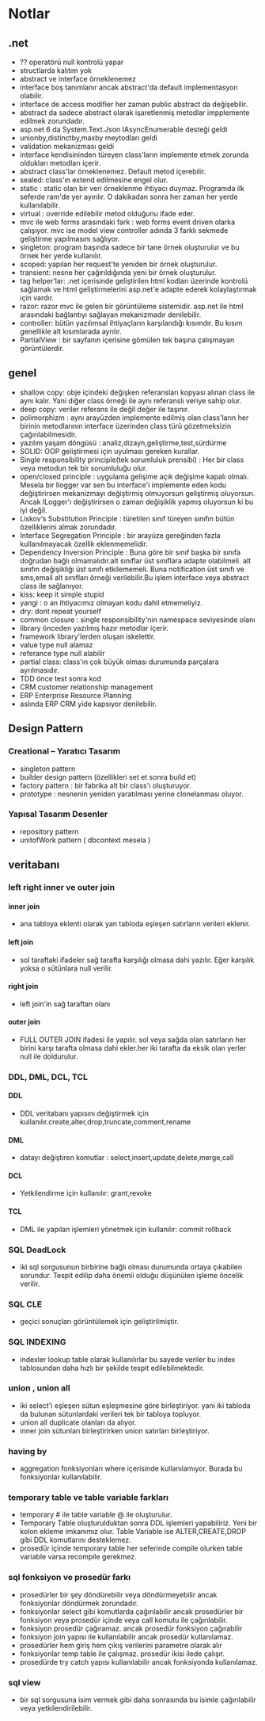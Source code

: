 # Notlar
## .net
 * ?? operatörü null kontrolü yapar
 * structlarda kalıtım yok
 * abstract ve interface örneklenemez
 * interface boş tanımlanır ancak abstract'da default implementasyon olabilir.
 * interface de access modifier her zaman public abstract da değişebilir.
 * abstract da sadece abstract olarak işaretlenmiş metodlar impplemente edilmek zorundadır.
 * asp.net 6 da System.Text.Json IAsyncEnumerable desteği geldi
 * unionby,distinctby,maxby meytodları geldi
 * validation mekanizması geldi
 * interface kendisininden türeyen class'ların implemente etmek zorunda oldukları metodları içerir.
 * abstract class'lar örneklenemez. Default metod içerebilir.
 * sealed: class'ın extend edilmesine engel olur.
 * static : static olan bir veri örneklenme ihtiyacı duymaz. Programda ilk seferde ram'de yer ayırılır. O dakikadan sonra her zaman her yerde kullanılabilir.
 * virtual : override edilebilir metod olduğunu ifade eder.
 * mvc ile web forms arasındaki fark : web forms event driven olarka çalışıyor. mvc ise model view controller adında 3 farklı sekmede geliştirme yapılmasını sağlıyor.
 * singleton: program başında sadece bir tane örnek oluşturulur ve bu örnek her yerde kullanılır.
 * scoped: yapılan her request'te yeniden bir örnek oluşturulur.
 * transient: nesne her çağırıldığında yeni bir örnek oluşturulur.
 * tag helper'lar: .net içerisinde geliştirilen html kodları üzerinde kontrolü sağlamak ve html geliştirmelerini asp.net'e adapte ederek kolaylaştırmak için vardır.
 * razor: razor mvc ile gelen bir görüntüleme sistemidir. asp.net ile html arasındaki bağlantıyı sağlayan mekanizmadır denilebilir.
 * controller: bütün yazılımsal ihtiyaçların karşılandığı kısımdır. Bu kısım genellikle alt kısımlarada ayrılır. 
 * PartialView : bir sayfanın içerisine gömülen tek başına çalışmayan görüntülerdir.
## genel
 * shallow copy: obje içindeki değişken referansları kopyası alınan class ile aynı kalır. Yani diğer class örneği ile aynı referanslı veriye sahip olur.
 * deep copy: veriler referans ile değil değer ile taşınır.
 * polimorphizm :  aynı arayüzden implemente edilmiş olan class'ların her birinin metodlarının interface üzerinden class türü gözetmeksizin çağırılabilmesidir.
 * yazılım yaşam döngüsü : analiz,dizayn,geliştirme,test,sürdürme
 * SOLID: OOP geliştirmesi için uyulması gereken kurallar.
 * Single responsibility principle(tek sorumluluk prensibi) : Her bir class veya metodun tek bir sorumluluğu olur. 
 * open/closed principle : uygulama gelişime açık değişime kapalı olmalı. Mesela bir Ilogger var sen bu interface'i implemente eden kodu değiştirirsen mekanizmayı değiştirmiş olmuyorsun geliştirmiş oluyorsun. Ancak ILogger'ı değiştirirsen o zaman değişiklik yapmış oluyorsun ki bu iyi değil.
 * Liskov‘s Substitution Principle : türetilen sınıf türeyen sınıfın bütün özelliklerini almak zorundadır.
 * Interface Segregation Principle : bir arayüze gereğinden fazla kullanılmayacak özellik eklenmemelidir.
 * Dependency Inversion Principle : Buna göre bir sınıf başka bir sınıfa doğrudan bağlı olmamalıdır.alt sınıflar üst sınıflara adapte olabilmeli. alt sınıfın değişikliği üst sınıfı etkilememeli. Buna notification üst sınıfı ve sms,email alt sınıfları örneği verilebilir.Bu işlem interface veya abstract class ile sağlanıyor.
 * kiss: keep it simple stupid
 * yangi : o an ihtiyacımız olmayan kodu dahil etmemeliyiz.
 * dry: dont repeat yourself
 * common closure : single responsibility'nin namespace seviyesinde olanı
 * library önceden yazılmış hazır metodlar içerir.
 * framework library'lerden oluşan iskelettir.
 * value type null alamaz
 * referance type null alabilir 
 * partial class: class'ın çok büyük olması durumunda parçalara ayrılmasıdır.
 * TDD önce test sonra kod
 * CRM customer relationship management
 * ERP Enterprise Resource Planning 
 * aslında ERP CRM yide kapsıyor denilebilir.
## Design Pattern
### Creational – Yaratıcı Tasarım
 * singleton pattern
 * builder design pattern (özellikleri set et sonra build et)
 * factory pattern : bir fabrika alt bir class'ı oluşturuyor.
 * prototype : nesnenin yeniden yaratılması yerine clonelanması oluyor.
### Yapısal Tasarım Desenler
 * repository pattern 
 * unitofWork pattern ( dbcontext mesela )
## veritabanı
### left right inner ve outer join
#### inner join 
 * ana tabloya eklenti olarak yan tabloda eşleşen satırların verileri eklenir.
#### left join 
 * sol taraftaki ifadeler sağ tarafta karşılığı olmasa dahi yazılır. Eğer karşılık yoksa o sütünlara null verilir.
#### right join
 * left join'in sağ taraftan olanı
#### outer join
 * FULL OUTER JOIN ifadesi ile yapılır. sol veya sağda olan satırların her birini karşı tarafta olmasa dahi ekler.her iki tarafta da eksik olan yerler null ile doldurulur.
### DDL, DML, DCL, TCL
#### DDL
 * DDL veritabanı yapısını değiştirmek için kullanılır.create,alter,drop,truncate,comment,rename
#### DML
 * datayı değiştiren komutlar : select,insert,update,delete,merge,call
#### DCL 
 * Yetkilendirme için kullanılır: grant,revoke
#### TCL
 * DML ile yapılan işlemleri yönetmek için kullanılır: commit rollback
### SQL DeadLock
 * iki sql sorgusunun birbirine bağlı olması durumunda ortaya çıkabilen sorundur. Tespit edilip daha önemli olduğu düşünülen işleme öncelik verilir.
### SQL CLE 
 * geçici sonuçları görüntülemek için geliştirilmiştir.
### SQL INDEXING
 * indexler lookup table olarak kullanılırlar bu sayede veriler bu index tablosundan daha hızlı bir şekilde tespit edilebilmektedir.
### union , union all
 * iki select'i eşleşen sütun eşleşmesine göre birleştiriyor. yani iki tabloda da bulunan sütunlardaki verileri tek bir tabloya topluyor.
 * union all duplicate olanları da alıyor.
 * inner join sütunları birleştirirken union satırları birleştiriyor.
### having by
 * aggregation fonksiyonları where içerisinde kullanılamıyor. Burada bu fonksiyonlar kullanılabilir.
### temporary table ve table variable farkları
 * temporary # ile table variable @ ile oluşturulur.
 * Temporary Table oluşturulduktan sonra DDL işlemleri yapabiliriz. Yeni bir kolon ekleme imkanımız olur. Table Variable ise ALTER,CREATE,DROP gibi DDL komutlarını desteklemez.
 * prosedür içinde temporary table her seferinde compile olurken table variable varsa recompile gerekmez.
### sql fonksiyon ve prosedür farkı
 * prosedürler bir şey döndürebilir veya döndürmeyebilir ancak fonksiyonlar döndürmek zorundadır.
 * fonksiyonlar select gibi komutlarda çağırılabilir ancak prosedürler bir fonksiyon veya prosedür içinde veya call komutu ile çağırılabilir.
 * fonksiyon prosedür çağıramaz. ancak prosedür fonksiyon çağırabilir
 * fonksiyon join yapısı ile kullanılabilir ancak prosedür kullanılamaz.
 * prosedürler hem giriş hem çıkış verilerini parametre olarak alır
 * fonksiyonlar temp table ile çalışmaz. prosedür ikisi ilede çalışır.
 * prosedürde try catch yapısı kullanılabilir ancak fonksiyonda kullanılamaz.
### sql view
 * bir sql sorgusuna isim vermek gibi daha sonrasında bu isimle çağırılabilir veya yetkilendirilebilir.




